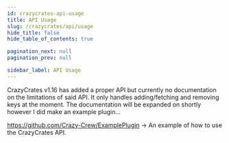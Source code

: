 ```yaml
---
id: crazycrates-api-usage
title: API Usage
slug: /crazycrates/api/usage
hide_title: false
hide_table_of_contents: true

pagination_next: null
pagination_prev: null

sidebar_label: API Usage
---
```

CrazyCrates v1.16 has added a proper API but currently no documentation on the limitations of said API. It only handles adding/fetching and removing keys at the moment. The documentation will be expanded on shortly however I did make an example plugin...

https://github.com/Crazy-Crew/ExamplePlugin -> An example of how to use the CrazyCrates API.

